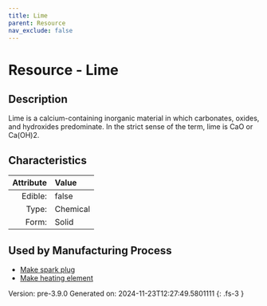 ```yaml
---
title: Lime
parent: Resource
nav_exclude: false
---
```

# Resource - Lime

## Description
 &#10;&#9;&#9;Lime is a calcium-containing inorganic&#10;&#9;&#9;material in which carbonates, oxides, and hydroxides predominate. In the&#10;&#9;&#9;strict sense of the term, lime is CaO or Ca(OH)2.

## Characteristics

| Attribute      | Value |
|--------:|:------|
|Edible:|false|
|Type:|Chemical|
|Form:|Solid|
 

## Used by Manufacturing Process

- [Make spark plug](../process/make-spark-plug.html)
- [Make heating element](../process/make-heating-element.html)


    

Version: pre-3.9.0 Generated on: 2024-11-23T12:27:49.5801111
{: .fs-3 }
